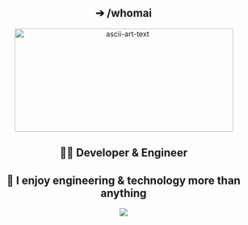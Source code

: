 <div align="center">
  <h2> ➔ /whomai</h2>

  <img width="433" height="204" alt="ascii-art-text" src="https://github.com/user-attachments/assets/81cf1e20-f5cf-4f8e-80f8-4602cc62bb8c" />

  
  ## 👨‍💻 Developer & Engineer
  ## 🚀 I enjoy engineering & technology more than anything 
  
  <!-- Add some badges -->
  
  <!-- GitHub stats -->
  <img src="https://github-readme-stats.vercel.app/api?username=Gopal-G0&show_icons=true&theme=radical" />
</div>
<!--
**Gopal-G0/Gopal-G0** is a ✨ _special_ ✨ repository because its `README.md` (this file) appears on your GitHub profile.

Here are some ideas to get you started:

- 🔭 I’m currently working on ...
- 🌱 I’m currently learning ...
- 👯 I’m looking to collaborate on ...
- 🤔 I’m looking for help with ...
- 💬 Ask me about ...
- 📫 How to reach me: ...
- 😄 Pronouns: ...
- ⚡ Fun fact: ...
-->
